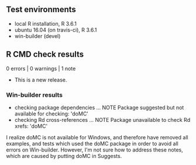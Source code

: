 ## Test environments
* local R installation, R 3.6.1
* ubuntu 16.04 (on travis-ci), R 3.6.1
* win-builder (devel)

## R CMD check results

0 errors | 0 warnings | 1 note

* This is a new release.

### Win-builder results 
* checking package dependencies ... NOTE
Package suggested but not available for checking: 'doMC'
* checking Rd cross-references ... NOTE
Package unavailable to check Rd xrefs: 'doMC'

I realize doMC is not available for Windows, and therefore have removed all examples, and tests 
which used the doMC package in order to avoid all errors on Win-builder. However, I'm not sure
how to address these notes, which are caused by putting doMC in Suggests. 

